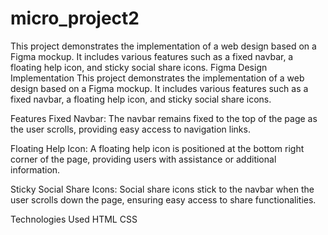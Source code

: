 # micro_project2
This project demonstrates the implementation of a web design based on a Figma mockup. It includes various features such as a fixed navbar, a floating help icon, and sticky social share icons.
Figma Design Implementation
This project demonstrates the implementation of a web design based on a Figma mockup. It includes various features such as a fixed navbar, a floating help icon, and sticky social share icons.

Features
Fixed Navbar: The navbar remains fixed to the top of the page as the user scrolls, providing easy access to navigation links.

Floating Help Icon: A floating help icon is positioned at the bottom right corner of the page, providing users with assistance or additional information.

Sticky Social Share Icons: Social share icons stick to the navbar when the user scrolls down the page, ensuring easy access to share functionalities.

Technologies Used
HTML
CSS
